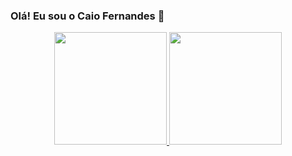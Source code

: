 ### Olá! Eu sou o Caio Fernandes  👋

<div align = "center" >
  <a href="https://github.com/cacaiol">
  <img height="180em" src="https://github-readme-stats.vercel.app/api?username=cacaiol&show_icons=true&theme=dark&include_all_commits=true&count_private=true"/>   
  <img height="180em" src="https://github-readme-stats.vercel.app/api/top-langs/?username=cacaiol&layout=compact&langs_count=16&theme=dark"/>
</div>
